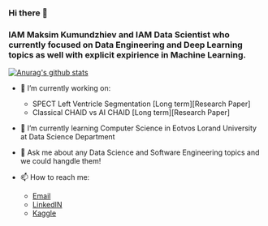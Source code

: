 ### Hi there 👋 
### IAM Maksim Kumundzhiev and IAM Data Scientist who currently focused on Data Engineering and Deep Learning topics as well with explicit expirience in Machine Learning.

[![Anurag's github stats](https://github-readme-stats.vercel.app/api?username=KumundzhievMaxim&count_private=true)](https://github.com/anuraghazra/github-readme-stats)

- 🔭 I’m currently working on: 
  - SPECT Left Ventricle Segmentation [Long term][Research Paper]
  - Classical CHAID vs AI CHAID [Long term][Research Paper]
  
- 🌱 I’m currently learning Computer Science in Eotvos Lorand University at Data Science Department 

- 💬 Ask me about any Data Science and Software Engineering topics and we could hangdle them!  
- 📫 How to reach me:
  - [Email](kumundzhievmaxim@gmail.com) 
  - [LinkedIN](https://www.linkedin.com/in/maksim-kumundzhiev/)
  - [Kaggle](https://www.kaggle.com/maximkumundzhiev)
